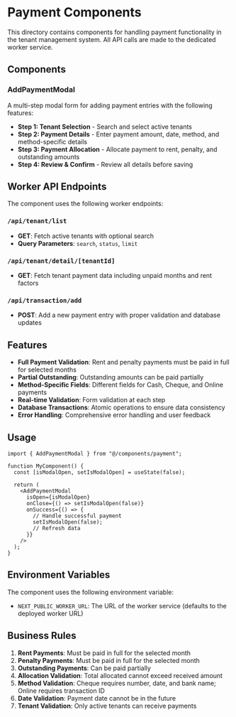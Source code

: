 # Payment Components

This directory contains components for handling payment functionality in the tenant management system. All API calls are made to the dedicated worker service.

## Components

### AddPaymentModal

A multi-step modal form for adding payment entries with the following features:

- **Step 1: Tenant Selection** - Search and select active tenants
- **Step 2: Payment Details** - Enter payment amount, date, method, and method-specific details
- **Step 3: Payment Allocation** - Allocate payment to rent, penalty, and outstanding amounts
- **Step 4: Review & Confirm** - Review all details before saving

## Worker API Endpoints

The component uses the following worker endpoints:

### `/api/tenant/list`

- **GET**: Fetch active tenants with optional search
- **Query Parameters**: `search`, `status`, `limit`

### `/api/tenant/detail/[tenantId]`

- **GET**: Fetch tenant payment data including unpaid months and rent factors

### `/api/transaction/add`

- **POST**: Add a new payment entry with proper validation and database updates

## Features

- **Full Payment Validation**: Rent and penalty payments must be paid in full for selected months
- **Partial Outstanding**: Outstanding amounts can be paid partially
- **Method-Specific Fields**: Different fields for Cash, Cheque, and Online payments
- **Real-time Validation**: Form validation at each step
- **Database Transactions**: Atomic operations to ensure data consistency
- **Error Handling**: Comprehensive error handling and user feedback

## Usage

```tsx
import { AddPaymentModal } from "@/components/payment";

function MyComponent() {
  const [isModalOpen, setIsModalOpen] = useState(false);

  return (
    <AddPaymentModal
      isOpen={isModalOpen}
      onClose={() => setIsModalOpen(false)}
      onSuccess={() => {
        // Handle successful payment
        setIsModalOpen(false);
        // Refresh data
      }}
    />
  );
}
```

## Environment Variables

The component uses the following environment variable:

- `NEXT_PUBLIC_WORKER_URL`: The URL of the worker service (defaults to the deployed worker URL)

## Business Rules

1. **Rent Payments**: Must be paid in full for the selected month
2. **Penalty Payments**: Must be paid in full for the selected month
3. **Outstanding Payments**: Can be paid partially
4. **Allocation Validation**: Total allocated cannot exceed received amount
5. **Method Validation**: Cheque requires number, date, and bank name; Online requires transaction ID
6. **Date Validation**: Payment date cannot be in the future
7. **Tenant Validation**: Only active tenants can receive payments
